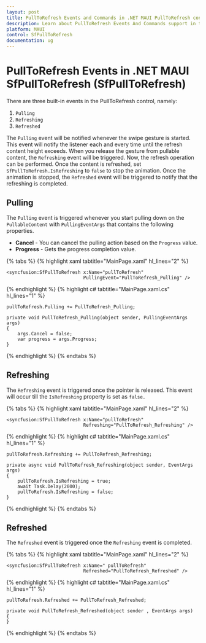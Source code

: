 ```yaml
---
layout: post
title: PullToRefresh Events and Commands in .NET MAUI PullToRefresh control | Syncfusion
description: Learn about PullToRefresh Events And Commands support in the Syncfusion .NET MAUI PullToRefresh (SfPullToRefresh) control and more.
platform: MAUI
control: SfPullToRefresh
documentation: ug
--- 
```


# PullToRefresh Events in .NET MAUI SfPullToRefresh (SfPullToRefresh)

There are three built-in events in the PullToRefresh control, namely:

1. `Pulling`
2. `Refreshing`
3. `Refreshed`

The `Pulling` event will be notified whenever the swipe gesture is started. This event will notify the listener each and every time until the refresh content height exceeds. When you release the gesture from pullable content, the `Refreshing` event will be triggered. Now, the refresh operation can be performed. Once the content is refreshed, set `SfPullToRefresh.IsRefreshing` to `false` to stop the animation. Once the animation is stopped, the `Refreshed` event will be triggered to notify that the refreshing is completed.

## Pulling

The `Pulling` event is triggered whenever you start pulling down on the `PullableContent` with `PullingEventArgs` that contains the following properties.

* **Cancel** - You can cancel the pulling action based on the `Progress` value.
* **Progress** - Gets the progress completion value.

{% tabs %}
{% highlight xaml tabtitle="MainPage.xaml" hl_lines="2" %}

    <syncfusion:SfPullToRefresh x:Name="pullToRefresh" 
                                PullingEvent="PullToRefresh_Pulling" />

{% endhighlight %}
{% highlight c# tabtitle="MainPage.xaml.cs" hl_lines="1" %}

    pullToRefresh.Pulling += PullToRefresh_Pulling;

    private void PullToRefresh_Pulling(object sender, PullingEventArgs args)
    {
        args.Cancel = false;
        var progress = args.Progress;
    }

{% endhighlight %}
{% endtabs %}

## Refreshing

The `Refreshing` event is triggered once the pointer is released. This event will occur till the `IsRefreshing` property is set as `false.`

{% tabs %}
{% highlight xaml tabtitle="MainPage.xaml" hl_lines="2" %}

    <syncfusion:SfPullToRefresh x:Name="pullToRefresh" 
                                Refreshing="PullToRefresh_Refreshing" />

{% endhighlight %}
{% highlight c# tabtitle="MainPage.xaml.cs" hl_lines="1" %}

    pullToRefresh.Refreshing += PullToRefresh_Refreshing;
   
    private async void PullToRefresh_Refreshing(object sender, EventArgs args)
    {
        pullToRefresh.IsRefreshing = true;
        await Task.Delay(2000);
        pullToRefresh.IsRefreshing = false;
    }

{% endhighlight %}
{% endtabs %}

## Refreshed

The `Refreshed` event is triggered once the `Refreshing` event is completed.

{% tabs %}
{% highlight xaml tabtitle="MainPage.xaml" hl_lines="2" %}

    <syncfusion:SfPullToRefresh x:Name=" pullToRefresh" 
                                Refreshed="PullToRefresh_Refreshed" />

{% endhighlight %}
{% highlight c# tabtitle="MainPage.xaml.cs" hl_lines="1" %}

    pullToRefresh.Refreshed += PullToRefresh_Refreshed;
    
    private void PullToRefresh_Refreshed(object sender , EventArgs args)
    {
    }

{% endhighlight %}
{% endtabs %}